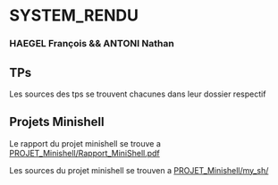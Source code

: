 # SYSTEM_RENDU

### HAEGEL François && ANTONI Nathan

## TPs 

Les sources des tps se trouvent chacunes dans leur dossier respectif

## Projets Minishell

Le rapport du projet minishell se trouve a [PROJET_Minishell/Rapport_MiniShell.pdf](PROJET_Minishell/Rapport_MiniShell.pdf)  

Les sources du projet minishell se trouven a [PROJET_Minishell/my_sh/](PROJET_Minishell/my_sh/)
